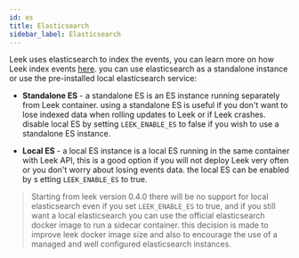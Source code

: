 ```yaml
---
id: es
title: Elasticsearch
sidebar_label: Elasticsearch
---
```


Leek uses elasticsearch to index the events, you can learn more on how Leek index events [here](/docs/architecture/indexing). 
you can use elasticsearch as a standalone instance or use the pre-installed local elasticsearch service:

- **Standalone ES** - a standalone ES is an ES instance running separately from Leek container. using a standalone ES is 
useful if you don't want to lose indexed data when rolling updates to Leek or if Leek crashes. disable
local ES by setting `LEEK_ENABLE_ES` to false if you wish to use a standalone ES instance.

- **Local ES** - a local ES instance is a local ES running in the same container with Leek API, this is a good option 
if you will not deploy Leek very often or you don't worry about losing events data. the local ES can be enabled by s
etting  `LEEK_ENABLE_ES` to true.

> Starting from leek version 0.4.0 there will be no support for local elasticsearch even if you set `LEEK_ENABLE_ES` to 
> true, and if you still want a local elasticsearch you can use the official elasticsearch docker image to run a 
> sidecar container. this decision is made to improve leek docker image size and also to encourage the use of a managed 
> and well configured elasticsearch instances.
